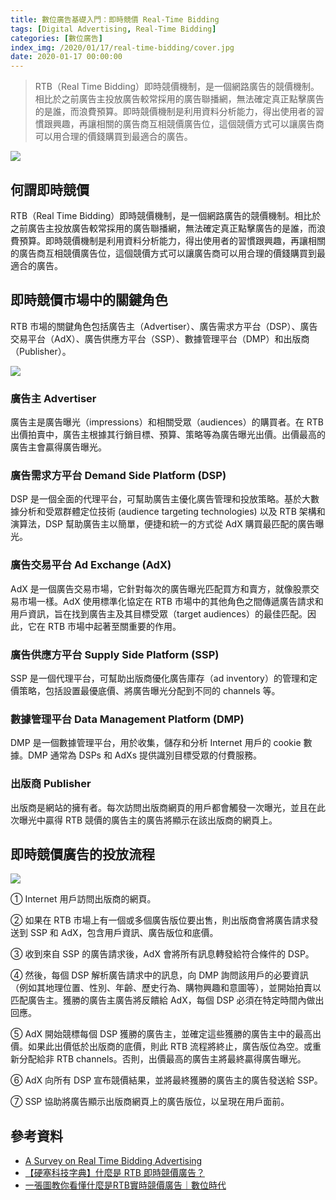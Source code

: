 ```yaml
---
title: 數位廣告基礎入門：即時競價 Real-Time Bidding
tags: [Digital Advertising, Real-Time Bidding]
categories: [數位廣告]
index_img: /2020/01/17/real-time-bidding/cover.jpg
date: 2020-01-17 00:00:00
---
```


> RTB（Real Time Bidding）即時競價機制，是一個網路廣告的競價機制。相比於之前廣告主投放廣告較常採用的廣告聯播網，無法確定真正點擊廣告的是誰，而浪費預算。即時競價機制是利用資料分析能力，得出使用者的習慣跟興趣，再讓相關的廣告商互相競價廣告位，這個競價方式可以讓廣告商可以用合理的價錢購買到最適合的廣告。

![](./cover.jpg)

<!-- more -->

## 何謂即時競價

RTB（Real Time Bidding）即時競價機制，是一個網路廣告的競價機制。相比於之前廣告主投放廣告較常採用的廣告聯播網，無法確定真正點擊廣告的是誰，而浪費預算。即時競價機制是利用資料分析能力，得出使用者的習慣跟興趣，再讓相關的廣告商互相競價廣告位，這個競價方式可以讓廣告商可以用合理的價錢購買到最適合的廣告。

## 即時競價市場中的關鍵角色

RTB 市場的關鍵角色包括廣告主（Advertiser）、廣告需求方平台（DSP）、廣告交易平台（AdX）、廣告供應方平台（SSP）、數據管理平台（DMP）和出版商（Publisher）。

![](./rtb-ecosystem.png)

### 廣告主 Advertiser

廣告主是廣告曝光（impressions）和相關受眾（audiences）的購買者。在 RTB 出價拍賣中，廣告主根據其行銷目標、預算、策略等為廣告曝光出價。出價最高的廣告主會贏得廣告曝光。

### 廣告需求方平台 Demand Side Platform (DSP)

DSP 是一個全面的代理平台，可幫助廣告主優化廣告管理和投放策略。基於大數據分析和受眾群體定位技術 (audience targeting technolo­gies) 以及 RTB 架構和演算法，DSP 幫助廣告主以簡單，便捷和統一的方式從 AdX 購買最匹配的廣告曝光。

### 廣告交易平台 Ad Exchange (AdX)
  
AdX 是一個廣告交易市場，它針對每次的廣告曝光匹配買方和賣方，就像股票交易市場一樣。AdX 使用標準化協定在 RTB 市場中的其他角色之間傳遞廣告請求和用戶資訊，旨在找到廣告主及其目標受眾（target audiences）的最佳匹配。因此，它在 RTB 市場中起著至關重要的作用。

### 廣告供應方平台 Supply Side Platform (SSP)

SSP 是一個代理平台，可幫助出版商優化廣告庫存（ad inventory）的管理和定價策略，包括設置最優底價、將廣告曝光分配到不同的 channels 等。

### 數據管理平台 Data Management Platform (DMP)

DMP 是一個數據管理平台，用於收集，儲存和分析 Internet 用戶的 cookie 數據。DMP 通常為 DSPs 和 AdXs 提供識別目標受眾的付費服務。

### 出版商 Publisher

出版商是網站的擁有者。每次訪問出版商網頁的用戶都會觸發一次曝光，並且在此次曝光中贏得 RTB 競價的廣告主的廣告將顯示在該出版商的網頁上。

## 即時競價廣告的投放流程

![](./rtb-process.png)

① Internet 用戶訪問出版商的網頁。

② 如果在 RTB 市場上有一個或多個廣告版位要出售，則出版商會將廣告請求發送到 SSP 和 AdX，包含用戶資訊、廣告版位和底價。

③ 收到來自 SSP 的廣告請求後，AdX 會將所有訊息轉發給符合條件的 DSP。

④ 然後，每個 DSP 解析廣告請求中的訊息，向 DMP 詢問該用戶的必要資訊（例如其地理位置、性別、年齡、歷史行為、購物興趣和意圖等），並開始拍賣以匹配廣告主。獲勝的廣告主廣告將反饋給 AdX，每個 DSP 必須在特定時間內做出回應。

⑤ AdX 開始競標每個 DSP 獲勝的廣告主，並確定這些獲勝的廣告主中的最高出價。如果此出價低於出版商的底價，則此 RTB 流程將終止，廣告版位為空。或重新分配給非 RTB channels。否則，出價最高的廣告主將最終贏得廣告曝光。

⑥ AdX 向所有 DSP 宣布競價結果，並將最終獲勝的廣告主的廣告發送給 SSP。

⑦ SSP 協助將廣告顯示出版商網頁上的廣告版位，以呈現在用戶面前。

## 參考資料

- [A Survey on Real Time Bidding Advertising](http://wnzhang.net/share/rtb-papers/rtb-survey.pdf)
- [【硬塞科技字典】什麼是 RTB 即時競價廣告？](https://www.inside.com.tw/article/6673-what-is-rtb)
- [一張圖教你看懂什麼是RTB實時競價廣告｜數位時代](https://www.bnext.com.tw/article/32464/BN-ARTICLE-32464)